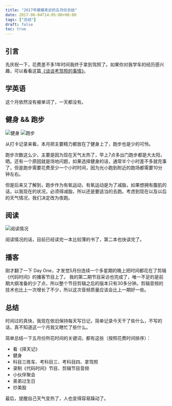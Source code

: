 ```yaml
---
title: "2017年姗姗来迟的五月份总结"
date: 2017-06-04T14:05:00+08:00
tags: ["总结"] 
draft: false
toc: true
---
```

## 引言

先庆祝一下，花费差不多1年时间我终于拿到驾照了。如果你对我学车的经历感兴趣，可以看看这篇[《谈谈考驾照的事情》](https://blog.forecho.com/talk-about-things-driving-test.html)。

## 学英语

这个月依然没有被单词了，一天都没有。

<!--more-->

## 健身 && 跑步

![健身](https://blog-1251237404.cos.ap-guangzhou.myqcloud.com/20190424163414.png)
![跑步](https://blog-1251237404.cos.ap-guangzhou.myqcloud.com/20190424163422.png)

从打卡记录来看，本月把主要精力都放在了健身上了，跑步也是少的可怜。

跑步次数这么少，主要是因为现在天气太热了，早上7点多出门跑步都是大太阳，晒。还有一个原因就是场地问题，如果选择健身的话，通常半个小时差不多就完事了，但是跑步需要花费至少一个小时时间，因为光小跑到附近的跑场都需要10分钟左右。

但是后来又了解到，跑步作为有氧运动，有氧运动是为了减脂，如果想拥有腹肌的话，以我现在的状况，必须得减脂，所以还是要适当的去跑。考虑到现在以及以后的天气情况，我们决定改为夜跑。

## 阅读

![阅读情况](https://blog-1251237404.cos.ap-guangzhou.myqcloud.com/20190424163431.png)

阅读情况的话，目前已经读完一本比较薄的书了，第二本也快读完了。

## 播客

刚才翻了一下 Day One，才发觉5月份连续一个多星期的晚上把时间都花在了剪辑《代码时间》的播客节目上了。
我的第二期节目采访也完成了，唯一不足的是前期大纲准备的少了点，所以整个节目剪辑之后的版本只有30多分钟。剪辑音频的技术也比上一次增长了不少，所以这次音频质量应该会比上一期好一些。

## 总结

时间过的真快，我现在依旧保持每天写日记，简单记录今天干了些什么，不写的话，真不知道这一个月我又瞎忙了些什么。

简单总结一下五月份所花时间的关键词，都有这些（按照花费时间排序）：

- 看《择天记》
- 健身
- 科目三练车、考科目三、考科目四、拿驾照
- 录制《代码时间》节目、剪辑节目音频
- 小伙伴聚会
- 弟弟过生日
- 炒美股

最后，提醒自己天气变热了，人也变得容易躁动了。
